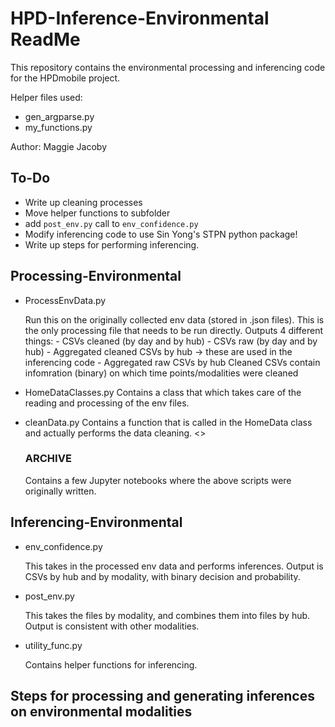 # HPD-Inference-Environmental ReadMe

This repository contains the environmental processing and inferencing code for the HPDmobile project.

Helper files used: 
- gen_argparse.py
- my_functions.py

Author: Maggie Jacoby


## To-Do
- Write up cleaning processes
- Move helper functions to subfolder
- add `post_env.py` call to `env_confidence.py`
- Modify inferencing code to use Sin Yong's STPN python package! 
- Write up steps for performing inferencing. 

## Processing-Environmental
- ProcessEnvData.py
    
    Run this on the originally collected env data (stored in .json files). This is the only processing file that needs to be run directly.  Outputs 4 different things:
        - CSVs cleaned (by day and by hub)
        - CSVs raw (by day and by hub)
        - Aggregated cleaned CSVs by hub -> these are used in the inferencing code
        - Aggregated raw CSVs by hub
    Cleaned CSVs contain infomration (binary) on which time points/modalities were cleaned


- HomeDataClasses.py
    Contains a class that which takes care of the reading and processing of the env files.

- cleanData.py
    Contains a function that is called in the HomeData class and actually performs the data cleaning. <<Write more about this>>

    ### ARCHIVE
    Contains a few Jupyter notebooks where the above scripts were originally written.  


## Inferencing-Environmental
- env_confidence.py

    This takes in the processed env data and performs inferences. Output is CSVs by hub and by modality, with binary decision and probability.

- post_env.py
    
    This takes the files by modality, and combines them into files by hub. Output is consistent with other modalities. 

- utility_func.py

    Contains helper functions for inferencing. 



## Steps for processing and generating inferences on environmental modalities 